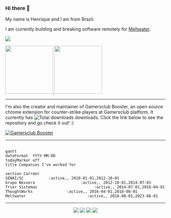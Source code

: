 ### Hi there 👋
My name is Henrique and I am from Brazil. 

I am currently building and breaking software remotely for [Meltwater](https://www.github.com/meltwater).

![](https://komarev.com/ghpvc/?username=henriquelbsouza)
<div>
  <a href="https://github.com/henriquelbsouza">
    <img height="150em" src="https://github-readme-stats.vercel.app/api?username=henriquelbsouza&show_icons=true&theme=dark&include_all_commits=true&count_private=true"/>
    <img height="150em" src="https://github-readme-streak-stats.herokuapp.com/?user=henriquelbsouza&theme=dark&hide_border=true"/>
  </a>
  
---
  
  I'm also the creator and maintainer of Gamersclub Booster, an open source chrome extension for counter-strike players at Gamersclub platform. It currently has ![Total downloads](https://img.shields.io/chrome-web-store/users/dahnmmlhchpmmlgebpkpaofbefjdlpin?label=%20) downloads. Click the link below to see the repository and go check it out! :)
  
  [![Gamersclub Booster](https://github-readme-stats.vercel.app/api/pin/?username=gamersclub-booster&repo=gamersclub-booster&theme=dark)](https://www.github.com/gamersclub-booster/gamersclub-booster)

</div>

---
<!--
<div align="center">
  
  ![Snake animation](https://github.com/henriquelbsouza/henriquelbsouza/blob/output/github-contribution-grid-snake.svg)
  
</div>
-->
```mermaid

gantt
dateFormat  YYYY-MM-DD
todayMarker off
title Companies I've worked for

section Carreer
SENAI/SC           :active,, 2010-01-01,2012-10-01
Grupo Nexxera                    :active,, 2012-10-01,2014-07-01
Trier Sistemas                         :active,, 2014-07-01,2016-04-01
ThoughtWorks               :active,, 2016-04-01,2018-08-01
Meltwater                           :active,, 2018-08-01,2023-06-01
```
---
<div align="center">
   <a href="https://www.linkedin.com/in/henriquelbsouza" target="_blank"><img src="https://img.shields.io/badge/-LinkedIn-%230077B5?style=for-the-badge&logo=linkedin&logoColor=white" target="_blank"></a>
  <a href="https://www.twitter.com/henriquelbsouza" target="_blank"><img src="https://img.shields.io/badge/Twitter-1DA1F2?style=for-the-badge&logo=twitter&logoColor=white" target="_blank"></a>
  <a href="https://discordapp.com/users/81967974616928256" target="_blank"><img src="https://img.shields.io/badge/Discord-7289DA?style=for-the-badge&logo=discord&logoColor=white" target="_blank"></a> 
  <a href="https://www.twitch.tv/hnr9" target="_blank"><img src="https://img.shields.io/badge/Twitch-9146FF?style=for-the-badge&logo=twitch&logoColor=white" target="_blank"></a>

</div>
